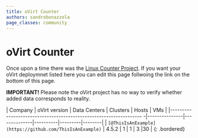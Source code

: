 ```yaml
---
title: oVirt Counter
authors: sandrobonazzola
page_classes: community
---
```


# oVirt Counter

Once upon a time there was the [Linux Counter Project](https://en.wikipedia.org/wiki/Linux_Counter).
If you want your oVirt deploymnet listed here you can edit this page follwoing the link on the bottom of this page.

**IMPORTANT!** Please note the oVirt project has no way to verify whether added data corresponds to reality.


| Company                                                            | oVirt version | Data Centers | Clusters | Hosts   | VMs    |
|------------------------------------------------------------------ -|---------------|--------------|----------|---------|--------|
| `[@ThisIsAnExample](https://github.com/ThisIsAnExample)`           | 4.5.2         | 1            | 1        | 3       |30      |
{: .bordered}


